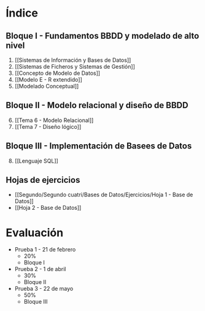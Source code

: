 # Índice
## Bloque I - Fundamentos BBDD y modelado de alto nivel
1. [[Sistemas de Información y Bases de Datos]]
2. [[Sistemas de Ficheros y Sistemas de Gestión]]
3. [[Concepto de Modelo de Datos]]
4. [[Modelo E - R extendido]]
5. [[Modelado Conceptual]]
## Bloque II - Modelo relacional y diseño de BBDD
6. [[Tema 6 - Modelo Relacional]]
7. [[Tema 7 - Diseño lógico]]
## Bloque III - Implementación de Basees de Datos
8. [[Lenguaje SQL]]
## Hojas de ejercicios
- [[Segundo/Segundo cuatri/Bases de Datos/Ejercicios/Hoja 1 - Base de Datos]]
- [[Hoja 2 - Base de Datos]]
# Evaluación
- Prueba 1 - 21 de febrero
	- 20%
	- Bloque I 
- Prueba 2 - 1 de abril
	- 30%
	- Bloque II 
- Prueba 3 - 22 de mayo
	- 50% 
	- Bloque III


